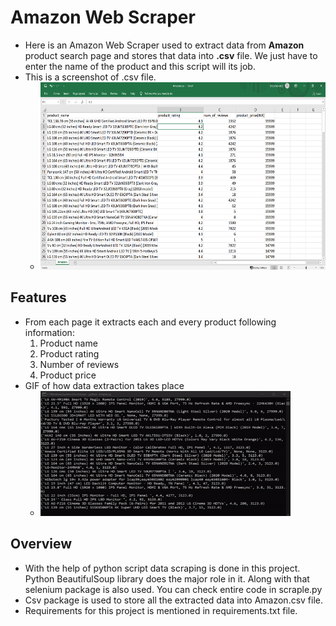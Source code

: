 # Amazon Web Scraper         
            

* Here is an Amazon Web Scraper used to extract data from **Amazon** product search page and stores that data into **.csv** file. We just have to enter the name of the product and this script will its job.
* This is a screenshot of .csv file.
    * <img  width="500" height="300" src="Untitled.png">

## Features

* From each page it extracts each and every product following information:   
    1. Product name
    1. Product rating
    1. Number of reviews
    1. Product price
* GIF of how data extraction takes place
    * <img  width="400" height="200" src="extration.gif">

## Overview

* With the help of python script data scraping is done in this project. Python BeautifulSoup library does the major role in it. Along with that selenium package is also used. You can check entire code in scraple.py
* Csv package is used to store all the extracted data into Amazon.csv file.
* Requirements for this project is mentioned in requirements.txt file. 

